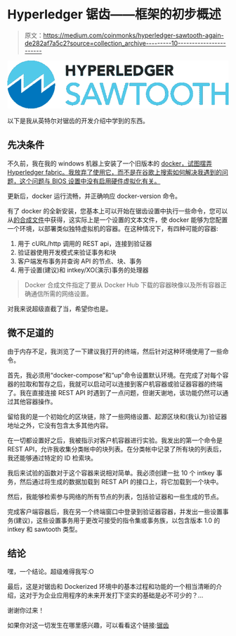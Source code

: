 # Hyperledger 锯齿——框架的初步概述

> 原文：<https://medium.com/coinmonks/hyperledger-sawtooth-again-de282af7a5c2?source=collection_archive---------10----------------------->

![](img/7af409d4973dd44107897e50f0560cbf.png)

以下是我从英特尔对锯齿的开发介绍中学到的东西。

## 先决条件

不久前，我在我的 windows 机器上安装了一个旧版本的 [docker，试图摆弄 Hyperledger fabric。我放弃了使用它，而不是在谷歌上搜索如何解决我遇到的问题，这个问题与 BIOS 设置中没有启用硬件虚拟化有关。](https://docs.docker.com/docker-for-windows/install/)

更新后，docker 运行流畅，并正确响应 docker-version 命令。

有了 docker 的全新安装，您基本上可以开始在锯齿设置中执行一些命令，您可以从[的合成文件](https://sawtooth.hyperledger.org/docs/core/releases/1.0/app_developers_guide/sawtooth-default.yaml)中获得，这实际上是一个设置的文本文件，使 docker 能够为您配置一个环境，以部署类似独特虚拟机的容器。在这种情况下，有四种可能的容器:

1.  用于 cURL/http 调用的 REST api，连接到验证器
2.  验证器使用开发模式来验证事务和块
3.  客户端发布事务并查询 API 的节点、块、事务
4.  用于设置(建议)和 intkey/XO(演示)事务的处理器

> Docker 合成文件指定了要从 Docker Hub 下载的容器映像以及所有容器正确通信所需的网络设置。

对我来说超级直截了当，希望你也是。

## 微不足道的

由于内存不足，我浏览了一下建议我打开的终端，然后针对这种环境使用了一些命令。

首先，我必须用“docker-compose”和“up”命令设置默认环境。在完成了对每个容器的拉取和暂存之后，我就可以启动可以连接到客户机容器或验证器容器的终端了。我在直接连接 REST API 时遇到了一点问题，但谢天谢地，该功能仍然可以通过其他容器操作。

留给我的是一个初始化的区块链，除了一些网络设置、起源区块和(我认为)验证器地址之外，它没有包含太多其他内容。

在一切都设置好之后，我被指示对客户机容器进行实验。我发出的第一个命令是 REST API，允许我收集分类帐中的块列表。在分类帐中记录了所有块的列表后，我还能够通过特定的 ID 检索块。

我后来试验的函数对于这个容器来说相对简单。我必须创建一批 10 个 intkey 事务，然后通过将生成的数据加载到 REST API 的接口上，将它加载到一个块中。

然后，我能够检索参与网络的所有节点的列表，包括验证器和一些生成的节点。

完成客户端容器后，我在另一个终端窗口中登录到验证器容器，并发出一些设置事务(建议)，这些设置事务用于更改可接受的指令集或事务族，以包含版本 1.0 的 intkey 和 sawtooth 类型。

## 结论

嘿，一个结论。超级难得我写:O

最后，这是对锯齿和 Dockerized 环境中的基本过程和功能的一个相当清晰的介绍，这对于为企业应用程序的未来开发打下坚实的基础是必不可少的？…

谢谢你过来！

如果你对这一切发生在哪里感兴趣，可以看看这个链接:[锯齿](https://sawtooth.hyperledger.org/docs/core/releases/1.0/app_developers_guide/docker.html)